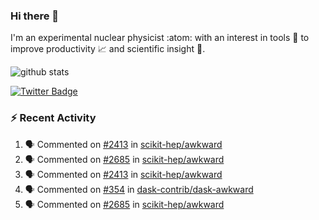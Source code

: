 ### Hi there 👋 

I'm an experimental nuclear physicist :atom: with an interest in tools :wrench: to improve productivity :chart_with_upwards_trend: and scientific insight :telescope:.

![github stats](https://github-readme-stats.vercel.app/api?username=agoose77&show_icons=true&hide_rank=true&hide_title=true&bg_color=30,e76445,904e95&text_color=efe3ec&icon_color=efe3ec)
<!--
**agoose77/agoose77** is a ✨ _special_ ✨ repository because its `README.md` (this file) appears on your GitHub profile.

Here are some ideas to get you started:

- 🔭 I’m currently working on ...
- 🌱 I’m currently learning ...
- 👯 I’m looking to collaborate on ...
- 🤔 I’m looking for help with ...
- 💬 Ask me about ...
- 📫 How to reach me: ...
- 😄 Pronouns: ...
- ⚡ Fun fact: ...
-->

[![Twitter Badge](https://img.shields.io/twitter/follow/agoose77?style=flat-square&logo=Twitter&logoColor=white&color=cornflowerblue)](https://twitter.com/agoose77)

### :zap: Recent Activity

<!--START_SECTION:activity-->
1. 🗣 Commented on [#2413](https://github.com/scikit-hep/awkward/pull/2413#issuecomment-1705478664) in [scikit-hep/awkward](https://github.com/scikit-hep/awkward)
2. 🗣 Commented on [#2685](https://github.com/scikit-hep/awkward/pull/2685#issuecomment-1705454715) in [scikit-hep/awkward](https://github.com/scikit-hep/awkward)
3. 🗣 Commented on [#2413](https://github.com/scikit-hep/awkward/pull/2413#issuecomment-1705453307) in [scikit-hep/awkward](https://github.com/scikit-hep/awkward)
4. 🗣 Commented on [#354](https://github.com/dask-contrib/dask-awkward/pull/354#issuecomment-1705357917) in [dask-contrib/dask-awkward](https://github.com/dask-contrib/dask-awkward)
5. 🗣 Commented on [#2685](https://github.com/scikit-hep/awkward/pull/2685#issuecomment-1705356623) in [scikit-hep/awkward](https://github.com/scikit-hep/awkward)
<!--END_SECTION:activity-->
